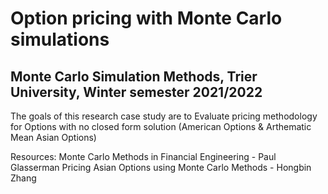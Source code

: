 # Option pricing with Monte Carlo simulations
## Monte Carlo Simulation Methods, Trier University, Winter semester 2021/2022

The goals of this research case study are to Evaluate pricing methodology for Options with no closed form solution (American Options & Arthematic Mean Asian Options)

Resources:
Monte Carlo Methods in Financial Engineering - Paul Glasserman
Pricing Asian Options using Monte Carlo Methods - Hongbin Zhang
